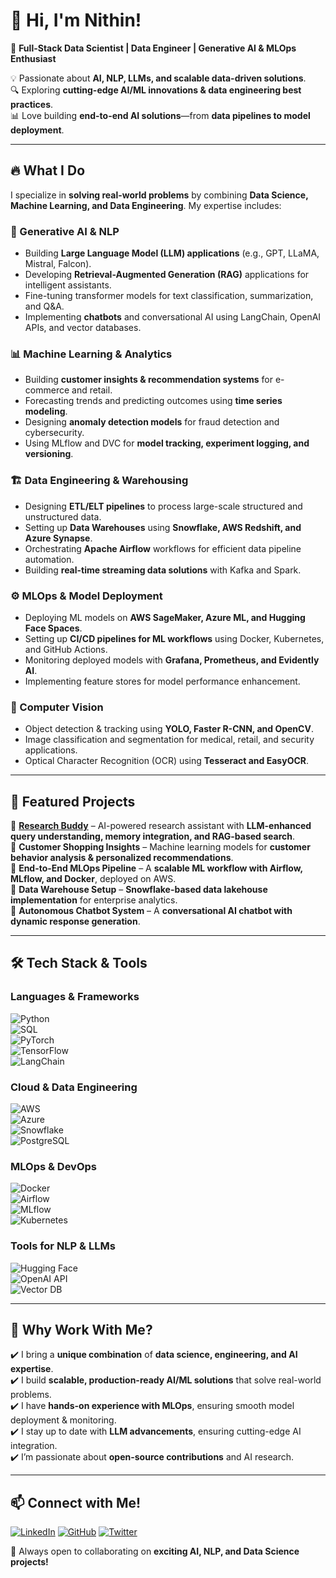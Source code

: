 
# **👋 Hi, I'm Nithin!**  

🚀 **Full-Stack Data Scientist | Data Engineer | Generative AI & MLOps Enthusiast**  

💡 Passionate about **AI, NLP, LLMs, and scalable data-driven solutions**.  
🔍 Exploring **cutting-edge AI/ML innovations & data engineering best practices**.  
📊 Love building **end-to-end AI solutions**—from **data pipelines to model deployment**.  

---

## **🔥 What I Do**  

I specialize in **solving real-world problems** by combining **Data Science, Machine Learning, and Data Engineering**. My expertise includes:  

### **🧠 Generative AI & NLP**  
- Building **Large Language Model (LLM) applications** (e.g., GPT, LLaMA, Mistral, Falcon).  
- Developing **Retrieval-Augmented Generation (RAG)** applications for intelligent assistants.  
- Fine-tuning transformer models for text classification, summarization, and Q&A.  
- Implementing **chatbots** and conversational AI using LangChain, OpenAI APIs, and vector databases.  

### **📊 Machine Learning & Analytics**  
- Building **customer insights & recommendation systems** for e-commerce and retail.  
- Forecasting trends and predicting outcomes using **time series modeling**.  
- Designing **anomaly detection models** for fraud detection and cybersecurity.  
- Using MLflow and DVC for **model tracking, experiment logging, and versioning**.  

### **🏗️ Data Engineering & Warehousing**  
- Designing **ETL/ELT pipelines** to process large-scale structured and unstructured data.  
- Setting up **Data Warehouses** using **Snowflake, AWS Redshift, and Azure Synapse**.  
- Orchestrating **Apache Airflow** workflows for efficient data pipeline automation.  
- Building **real-time streaming data solutions** with Kafka and Spark.  

### **⚙️ MLOps & Model Deployment**  
- Deploying ML models on **AWS SageMaker, Azure ML, and Hugging Face Spaces**.  
- Setting up **CI/CD pipelines for ML workflows** using Docker, Kubernetes, and GitHub Actions.  
- Monitoring deployed models with **Grafana, Prometheus, and Evidently AI**.  
- Implementing feature stores for model performance enhancement.  

### **👀 Computer Vision**  
- Object detection & tracking using **YOLO, Faster R-CNN, and OpenCV**.  
- Image classification and segmentation for medical, retail, and security applications.  
- Optical Character Recognition (OCR) using **Tesseract and EasyOCR**.  

---

## **📌 Featured Projects**  

🔹 **[Research Buddy](https://github.com/your-repo)** – AI-powered research assistant with **LLM-enhanced query understanding, memory integration, and RAG-based search**.  
🔹 **Customer Shopping Insights** – Machine learning models for **customer behavior analysis & personalized recommendations**.  
🔹 **End-to-End MLOps Pipeline** – A **scalable ML workflow with Airflow, MLflow, and Docker**, deployed on AWS.  
🔹 **Data Warehouse Setup** – **Snowflake-based data lakehouse implementation** for enterprise analytics.  
🔹 **Autonomous Chatbot System** – A **conversational AI chatbot with dynamic response generation**.  

---

## **🛠️ Tech Stack & Tools**  

### **Languages & Frameworks**  
![Python](https://img.shields.io/badge/Python-%2314354C.svg?style=flat&logo=python&logoColor=white)  
![SQL](https://img.shields.io/badge/SQL-%230074D9.svg?style=flat&logo=postgresql&logoColor=white)  
![PyTorch](https://img.shields.io/badge/PyTorch-%23EE4C2C.svg?style=flat&logo=pytorch&logoColor=white)  
![TensorFlow](https://img.shields.io/badge/TensorFlow-%23FF6F00.svg?style=flat&logo=tensorflow&logoColor=white)  
![LangChain](https://img.shields.io/badge/LangChain-%23007ACC.svg?style=flat)  

### **Cloud & Data Engineering**  
![AWS](https://img.shields.io/badge/AWS-%23FF9900.svg?style=flat&logo=amazonaws&logoColor=white)  
![Azure](https://img.shields.io/badge/Azure-%230072C6.svg?style=flat&logo=microsoftazure&logoColor=white)  
![Snowflake](https://img.shields.io/badge/Snowflake-%2300B5E2.svg?style=flat&logo=snowflake&logoColor=white)  
![PostgreSQL](https://img.shields.io/badge/PostgreSQL-%23336791.svg?style=flat&logo=postgresql&logoColor=white)  

### **MLOps & DevOps**  
![Docker](https://img.shields.io/badge/Docker-%230db7ed.svg?style=flat&logo=docker&logoColor=white)  
![Airflow](https://img.shields.io/badge/Apache_Airflow-%23017CEE.svg?style=flat&logo=apache-airflow&logoColor=white)  
![MLflow](https://img.shields.io/badge/MLflow-%230A7EBB.svg?style=flat&logo=mlflow&logoColor=white)  
![Kubernetes](https://img.shields.io/badge/Kubernetes-%23326CE5.svg?style=flat&logo=kubernetes&logoColor=white)  

### **Tools for NLP & LLMs**  
![Hugging Face](https://img.shields.io/badge/HuggingFace-%23FFBF00.svg?style=flat&logo=huggingface&logoColor=white)  
![OpenAI API](https://img.shields.io/badge/OpenAI-API-%23006EE6.svg?style=flat)  
![Vector DB](https://img.shields.io/badge/FAISS-%2300A3E0.svg?style=flat)  

---

## **🌟 Why Work With Me?**  
✔️ I bring a **unique combination** of **data science, engineering, and AI expertise**.  
✔️ I build **scalable, production-ready AI/ML solutions** that solve real-world problems.  
✔️ I have **hands-on experience with MLOps**, ensuring smooth model deployment & monitoring.  
✔️ I stay up to date with **LLM advancements**, ensuring cutting-edge AI integration.  
✔️ I’m passionate about **open-source contributions** and AI research.  

---

## **📫 Connect with Me!**  
[![LinkedIn]([https://img.shields.io/badge/LinkedIn-%230077B5.svg?style=flat&logo=linkedin&logoColor=white)](https://www.linkedin.com/in/your-profile](https://www.linkedin.com/in/nithin-ch-7a478b21a/))  
[![GitHub]([https://img.shields.io/badge/GitHub-%2312100E.svg?style=flat&logo=github&logoColor=white)](https://github.com/your-username](https://github.com/Nithin8919))  
[![Twitter]([https://img.shields.io/badge/X-%231DA1F2.svg?style=flat&logo=x&logoColor=white)](https://twitter.com/your-handle](https://x.com/Nithin_74))  

🚀 Always open to collaborating on **exciting AI, NLP, and Data Science projects!**  

